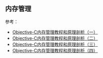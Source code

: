 ## 内存管理

参考：
  * [Objective-C内存管理教程和原理剖析（一）](http://blog.jobbole.com/66197/)
  * [Objective-C内存管理教程和原理剖析（二）](http://blog.jobbole.com/66363/)
  * [Objective-C内存管理教程和原理剖析（三）](http://blog.jobbole.com/66369/)
  * [Objective-C内存管理教程和原理剖析（四）](http://blog.jobbole.com/66372/)
